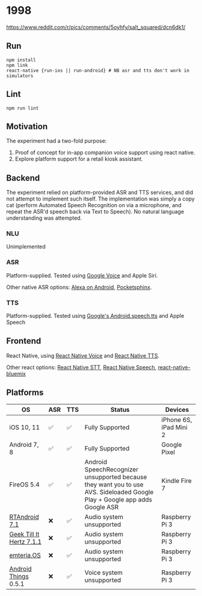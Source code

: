 # 1998
https://www.reddit.com/r/pics/comments/5oyhfy/salt_squared/dcn6dk1/

## Run
```
npm install
npm link
react-native {run-ios || run-android} # NB asr and tts don't work in simulators
```

## Lint
`npm run lint`

## Motivation

The experiment had a two-fold purpose:
1. Proof of concept for in-app companion voice support using react native.
2. Explore platform support for a retail kiosk assistant.

## Backend
The experiment relied on platform-provided ASR and TTS services, and did not attempt to implement such itself. The implementation was simply a copy cat (perform Automated Speech Recognition on via a microphone, and repeat the ASR'd speech back via Text to Speech). No natural language understanding was attempted.

### NLU 
Unimplemented

### ASR
Platform-supplied. Tested using [Google Voice](https://developer.android.com/reference/android/speech/RecognitionService.html) and Apple Siri.

Other native ASR options: [Alexa on Android](https://github.com/alexa/alexa-avs-sample-app/blob/master/samples/javaclient/src/main/java/com/amazon/alexa/avs/AVSController.java), [Pocketsphinx](http://nilhcem.com/android-things/control-your-devices-through-voice-with-usb-audio-support).

### TTS
Platform-supplied. Tested using [Google's Android.speech.tts](https://developer.android.com/reference/android/speech/tts/TextToSpeech.html) and Apple Speech

## Frontend
React Native, using [React Native Voice](https://github.com/wenkesj/react-native-voice) and [React Native TTS](https://github.com/ak1394/react-native-tts).

Other react options: [React Native STT](https://github.com/anto2318/ReactNativeSTT), [React Native Speech](https://github.com/naoufal/react-native-speech), [react-native-bluemix](https://github.com/pwcremin/react-native-bluemix)

## Platforms

OS  | ASR | TTS | Status | Devices
--- | --- | --- | ------ | -------
iOS 10, 11 | ✅ | ✅ | Fully Supported | iPhone 6S, iPad Mini 2
Android 7, 8 | ✅ | ✅ | Fully Supported | Google Pixel
FireOS 5.4 | ✅ | ✅ | Android SpeechRecognizer unsupported because they want you to use AVS. Sideloaded Google Play + Google app adds Google ASR | Kindle Fire 7
[RTAndroid	7.1](https://rtandroid.embedded.rwth-aachen.de/downloads/raspberry-pi/) | ❌ | ✅ | Audio system unsupported | Raspberry Pi 3
[Geek Till It Hertz 7.1.1](http://geektillithertz.com/wordpress/index.php/2017/01/23/and-7-1-1-tablet-raspberry-pi/) | ❌ | ✅ | Audio system unsupported | Raspberry Pi 3
[emteria.OS](https://emteria.com/)  | ❌ | ✅ | Audio system unsupported | Raspberry Pi 3
[Android Things](https://developer.android.com/things/sdk/index.html) 0.5.1 | ❌ | ✅ | Voice system unsupported | Raspberry Pi 3
